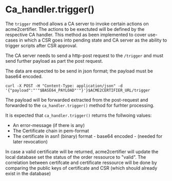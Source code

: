 # Ca_handler.trigger()

The ```trigger``` method allows a CA server to invoke certain actions on acme2certifier. The actions to be exectuted will be 
defined by the respective CA handler. This method as been implemented to cover use-cases in which a CSR goes into pending state and CA server as the ability to trigger scripts 
after CSR approval.

The CA server needs to send a http-post request to the ```/trigger``` and must send further payload as part the post request.

The data are expected to be send in json format; the payload must be base64 encoded.

```curl -X POST -H "Content-Type: application/json" -d '{"payload":"'"$BASE64_PAYLOAD"'"}'}$ACME2CERTIFIER_URL/trigger```

The payload will be forwarded extracted from the post-request and forwarded to the ```ca_handler.trigger()``` method for furhter processing.

It is expected that ```ca_handler.trigger()``` returns the follwoing values:

- An error-message (if there is any)
- The Certificate chain in pem-format
- The certificate in asn1 (binary) format - base64 encoded - (needed for later revocation)

In case a valid certificate will be returned,  acme2certifier will update the local database set the status of the order ressource to "valid". 
The correlation between certifcate and certificate ressource will be done by comparing the public keys of certificate and CSR (which should 
already exist in the database) 



